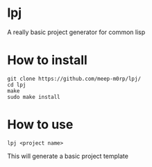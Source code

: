 # lpj
A really basic project generator for common lisp

# How to install
```
git clone https://github.com/meep-m0rp/lpj/
cd lpj
make
sudo make install
```

# How to use
```
lpj <project name>
```
This will generate a basic project template

